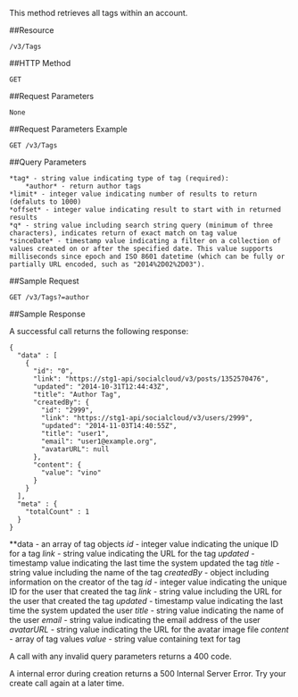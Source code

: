 This method retrieves all tags within an account.

##Resource

	/v3/Tags

##HTTP Method

	GET

##Request Parameters

	None

##Request Parameters Example

	GET /v3/Tags

##Query Parameters

	*tag* - string value indicating type of tag (required):
		*author* - return author tags
	*limit* - integer value indicating number of results to return (defaluts to 1000)
	*offset* - integer value indicating result to start with in returned results
	*q* - string value including search string query (minimum of three characters), indicates return of exact match on tag value
	*sinceDate* - timestamp value indicating a filter on a collection of values created on or after the specified date. This value supports milliseconds since epoch and ISO 8601 datetime (which can be fully or partially URL encoded, such as "2014%2D02%2D03").

##Sample Request

	GET /v3/Tags?=author

##Sample Response

A successful call returns the following response:
```
{
  "data" : [
    {
      "id": "0",
      "link": "https://stg1-api/socialcloud/v3/posts/1352570476",
      "updated": "2014-10-31T12:44:43Z",
      "title": "Author Tag",
      "createdBy": {
        "id": "2999",
        "link": "https://stg1-api/socialcloud/v3/users/2999",
        "updated": "2014-11-03T14:40:55Z",
        "title": "user1",
        "email": "user1@example.org",
        "avatarURL": null
      },
      "content": {
        "value": "vino"
      }
    }
  ],
  "meta" : {
    "totalCount" : 1
  }
}

```

  **data - an array of tag objects
    *id* - integer value indicating the unique ID for a tag
    *link* - string value indicating the URL for the tag
    *updated* - timestamp value indicating the last time the system updated the tag
    *title* - string value including the name of the tag
    *createdBy* - object including information on the creator of the tag
      *id* - integer value indicating the unique ID for the user that created the tag
      *link* - string value including the URL for the user that created the tag
      *updated* - timestamp value indicating the last time the system updated the user
      *title* - string value indicating the name of the user
      *email* - string value indicating the email address of the user
      *avatarURL* - string value indicating the URL for the avatar image file
  *content* - array of tag values
    *value* - string value containing text for tag

A call with any invalid query parameters returns a 400 code.

A internal error during creation returns a 500 Internal Server Error. Try your create call again at a later time.